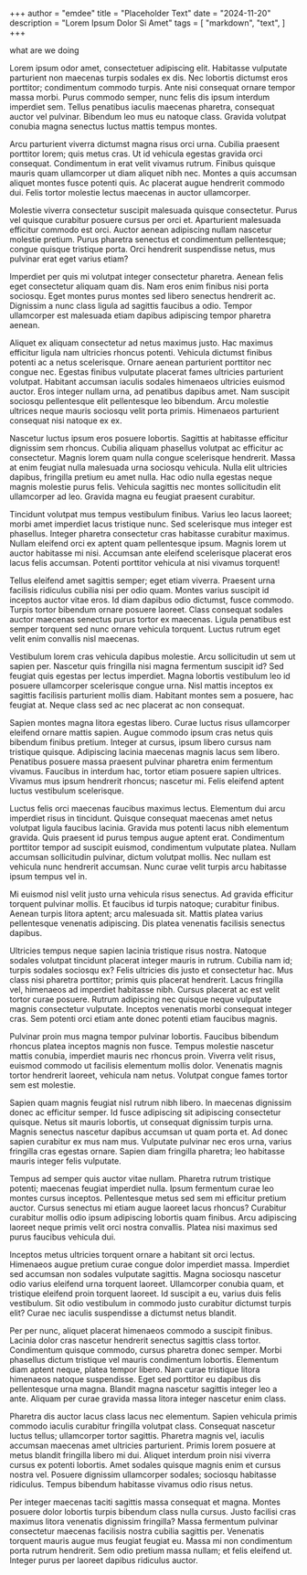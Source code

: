 +++
author = "emdee"
title = "Placeholder Text"
date = "2024-11-20"
description = "Lorem Ipsum Dolor Si Amet"
tags = [
    "markdown",
    "text",
]
+++

what are we doing

Lorem ipsum odor amet, consectetuer adipiscing elit. Habitasse vulputate parturient non maecenas turpis sodales ex dis. Nec lobortis dictumst eros porttitor; condimentum commodo turpis. Ante nisi consequat ornare tempor massa morbi. Purus commodo semper, nunc felis dis ipsum interdum imperdiet sem. Tellus penatibus iaculis maecenas pharetra, consequat auctor vel pulvinar. Bibendum leo mus eu natoque class. Gravida volutpat conubia magna senectus luctus mattis tempus montes.

Arcu parturient viverra dictumst magna risus orci urna. Cubilia praesent porttitor lorem; quis metus cras. Ut id vehicula egestas gravida orci consequat. Condimentum in erat velit vivamus rutrum. Finibus quisque mauris quam ullamcorper ut diam aliquet nibh nec. Montes a quis accumsan aliquet montes fusce potenti quis. Ac placerat augue hendrerit commodo dui. Felis tortor molestie lectus maecenas in auctor ullamcorper.

Molestie viverra consectetur suscipit malesuada quisque consectetur. Purus vel quisque curabitur posuere cursus per orci et. Aparturient malesuada efficitur commodo est orci. Auctor aenean adipiscing nullam nascetur molestie pretium. Purus pharetra senectus et condimentum pellentesque; congue quisque tristique porta. Orci hendrerit suspendisse netus, mus pulvinar erat eget varius etiam?

Imperdiet per quis mi volutpat integer consectetur pharetra. Aenean felis eget consectetur aliquam quam dis. Nam eros enim finibus nisi porta sociosqu. Eget montes purus montes sed libero senectus hendrerit ac. Dignissim a nunc class ligula ad sagittis faucibus a odio. Tempor ullamcorper est malesuada etiam dapibus adipiscing tempor pharetra aenean.

Aliquet ex aliquam consectetur ad netus maximus justo. Hac maximus efficitur ligula nam ultricies rhoncus potenti. Vehicula dictumst finibus potenti ac a netus scelerisque. Ornare aenean parturient porttitor nec congue nec. Egestas finibus vulputate placerat fames ultricies parturient volutpat. Habitant accumsan iaculis sodales himenaeos ultricies euismod auctor. Eros integer nullam urna, ad penatibus dapibus amet. Nam suscipit sociosqu pellentesque elit pellentesque leo bibendum. Arcu molestie ultrices neque mauris sociosqu velit porta primis. Himenaeos parturient consequat nisi natoque ex ex.

Nascetur luctus ipsum eros posuere lobortis. Sagittis at habitasse efficitur dignissim sem rhoncus. Cubilia aliquam phasellus volutpat ac efficitur ac consectetur. Magnis lorem quam nulla congue scelerisque hendrerit. Massa at enim feugiat nulla malesuada urna sociosqu vehicula. Nulla elit ultricies dapibus, fringilla pretium eu amet nulla. Hac odio nulla egestas neque magnis molestie purus felis. Vehicula sagittis nec montes sollicitudin elit ullamcorper ad leo. Gravida magna eu feugiat praesent curabitur.

Tincidunt volutpat mus tempus vestibulum finibus. Varius leo lacus laoreet; morbi amet imperdiet lacus tristique nunc. Sed scelerisque mus integer est phasellus. Integer pharetra consectetur cras habitasse curabitur maximus. Nullam eleifend orci ex aptent quam pellentesque ipsum. Magnis lorem ut auctor habitasse mi nisi. Accumsan ante eleifend scelerisque placerat eros lacus felis accumsan. Potenti porttitor vehicula at nisi vivamus torquent!

Tellus eleifend amet sagittis semper; eget etiam viverra. Praesent urna facilisis ridiculus cubilia nisi per odio quam. Montes varius suscipit id inceptos auctor vitae eros. Id diam dapibus odio dictumst, fusce commodo. Turpis tortor bibendum ornare posuere laoreet. Class consequat sodales auctor maecenas senectus purus tortor ex maecenas. Ligula penatibus est semper torquent sed nunc ornare vehicula torquent. Luctus rutrum eget velit enim convallis nisl maecenas.

Vestibulum lorem cras vehicula dapibus molestie. Arcu sollicitudin ut sem ut sapien per. Nascetur quis fringilla nisi magna fermentum suscipit id? Sed feugiat quis egestas per lectus imperdiet. Magna lobortis vestibulum leo id posuere ullamcorper scelerisque congue urna. Nisl mattis inceptos ex sagittis facilisis parturient mollis diam. Habitant montes sem a posuere, hac feugiat at. Neque class sed ac nec placerat ac non consequat.

Sapien montes magna litora egestas libero. Curae luctus risus ullamcorper eleifend ornare mattis sapien. Augue commodo ipsum cras netus quis bibendum finibus pretium. Integer at cursus, ipsum libero cursus nam tristique quisque. Adipiscing lacinia maecenas magnis lacus sem libero. Penatibus posuere massa praesent pulvinar pharetra enim fermentum vivamus. Faucibus in interdum hac, tortor etiam posuere sapien ultrices. Vivamus mus ipsum hendrerit rhoncus; nascetur mi. Felis eleifend aptent luctus vestibulum scelerisque.

Luctus felis orci maecenas faucibus maximus lectus. Elementum dui arcu imperdiet risus in tincidunt. Quisque consequat maecenas amet netus volutpat ligula faucibus lacinia. Gravida mus potenti lacus nibh elementum gravida. Quis praesent id purus tempus augue aptent erat. Condimentum porttitor tempor ad suscipit euismod, condimentum vulputate platea. Nullam accumsan sollicitudin pulvinar, dictum volutpat mollis. Nec nullam est vehicula nunc hendrerit accumsan. Nunc curae velit turpis arcu habitasse ipsum tempus vel in.

Mi euismod nisl velit justo urna vehicula risus senectus. Ad gravida efficitur torquent pulvinar mollis. Et faucibus id turpis natoque; curabitur finibus. Aenean turpis litora aptent; arcu malesuada sit. Mattis platea varius pellentesque venenatis adipiscing. Dis platea venenatis facilisis senectus dapibus.

Ultricies tempus neque sapien lacinia tristique risus nostra. Natoque sodales volutpat tincidunt placerat integer mauris in rutrum. Cubilia nam id; turpis sodales sociosqu ex? Felis ultricies dis justo et consectetur hac. Mus class nisi pharetra porttitor; primis quis placerat hendrerit. Lacus fringilla vel, himenaeos ad imperdiet habitasse nibh. Cursus placerat ac est velit tortor curae posuere. Rutrum adipiscing nec quisque neque vulputate magnis consectetur vulputate. Inceptos venenatis morbi consequat integer cras. Sem potenti orci etiam ante donec potenti etiam faucibus magnis.

Pulvinar proin mus magna tempor pulvinar lobortis. Faucibus bibendum rhoncus platea inceptos magnis non fusce. Tempus molestie nascetur mattis conubia, imperdiet mauris nec rhoncus proin. Viverra velit risus, euismod commodo ut facilisis elementum mollis dolor. Venenatis magnis tortor hendrerit laoreet, vehicula nam netus. Volutpat congue fames tortor sem est molestie.

Sapien quam magnis feugiat nisl rutrum nibh libero. In maecenas dignissim donec ac efficitur semper. Id fusce adipiscing sit adipiscing consectetur quisque. Netus sit mauris lobortis, ut consequat dignissim turpis urna. Magnis senectus nascetur dapibus accumsan ut quam porta et. Ad donec sapien curabitur ex mus nam mus. Vulputate pulvinar nec eros urna, varius fringilla cras egestas ornare. Sapien diam fringilla pharetra; leo habitasse mauris integer felis vulputate.

Tempus ad semper quis auctor vitae nullam. Pharetra rutrum tristique potenti; maecenas feugiat imperdiet nulla. Ipsum fermentum curae leo montes cursus inceptos. Pellentesque metus sed sem mi efficitur pretium auctor. Cursus senectus mi etiam augue laoreet lacus rhoncus? Curabitur curabitur mollis odio ipsum adipiscing lobortis quam finibus. Arcu adipiscing laoreet neque primis velit orci nostra convallis. Platea nisi maximus sed purus faucibus vehicula dui.

Inceptos metus ultricies torquent ornare a habitant sit orci lectus. Himenaeos augue pretium curae congue dolor imperdiet massa. Imperdiet sed accumsan non sodales vulputate sagittis. Magna sociosqu nascetur odio varius eleifend urna torquent laoreet. Ullamcorper conubia quam, et tristique eleifend proin torquent laoreet. Id suscipit a eu, varius duis felis vestibulum. Sit odio vestibulum in commodo justo curabitur dictumst turpis elit? Curae nec iaculis suspendisse a dictumst netus blandit.

Per per nunc, aliquet placerat himenaeos commodo a suscipit finibus. Lacinia dolor cras nascetur hendrerit senectus sagittis class tortor. Condimentum quisque commodo, cursus pharetra donec semper. Morbi phasellus dictum tristique vel mauris condimentum lobortis. Elementum diam aptent neque, platea tempor libero. Nam curae tristique litora himenaeos natoque suspendisse. Eget sed porttitor eu dapibus dis pellentesque urna magna. Blandit magna nascetur sagittis integer leo a ante. Aliquam per curae gravida massa litora integer nascetur enim class.

Pharetra dis auctor lacus class lacus nec elementum. Sapien vehicula primis commodo iaculis curabitur fringilla volutpat class. Consequat nascetur luctus tellus; ullamcorper tortor sagittis. Pharetra magnis vel, iaculis accumsan maecenas amet ultricies parturient. Primis lorem posuere at metus blandit fringilla libero mi dui. Aliquet interdum proin nisi viverra cursus ex potenti lobortis. Amet sodales quisque magnis enim et cursus nostra vel. Posuere dignissim ullamcorper sodales; sociosqu habitasse ridiculus. Tempus bibendum habitasse vivamus odio risus netus.

Per integer maecenas taciti sagittis massa consequat et magna. Montes posuere dolor lobortis turpis bibendum class nulla cursus. Justo facilisi cras maximus litora venenatis dignissim fringilla? Massa fermentum pulvinar consectetur maecenas facilisis nostra cubilia sagittis per. Venenatis torquent mauris augue mus feugiat feugiat eu. Massa mi non condimentum porta rutrum hendrerit. Sem odio pretium massa nullam; et felis eleifend ut. Integer purus per laoreet dapibus ridiculus auctor.
